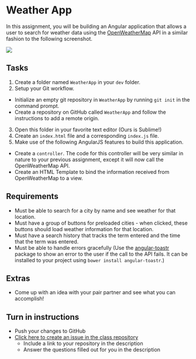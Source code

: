 # Weather App

In this assignment, you will be building an Angular application that allows a user to search for weather data using the [OpenWeatherMap](http://openweathermap.org/) API in a similar fashion to the following screenshot.

<img src="http://i.imgur.com/vLI7hzb.png" />

## Tasks
1. Create a folder named `WeatherApp` in your `dev` folder.
2. Setup your Git workflow.
  - Initialize an empty git repository in `WeatherApp` by running `git init` in the command prompt.
  - Create a repository on GitHub called `WeatherApp` and follow the instructions to add a remote origin.
3. Open this folder in your favorite text editor (Ours is Sublime!)
4. Create an `index.html` file and a corresponding `index.js` file.
5. Make use of the following AngularJS features to build this application.
  - Create a `controller`. The code for this controller will be very similar in nature to your previous assignment, except it will now call the OpenWeatherMap API.
  - Create an HTML Template to bind the information received from OpenWeatherMap to a view.

## Requirements
- Must be able to search for a city by name and see weather for that location.
- Must have a group of buttons for preloaded cities - when clicked, these buttons should load weather information for that location.
- Must have a search history that tracks the term entered and the time that the term was entered.
- Must be able to handle errors gracefully (Use the [angular-toastr](https://github.com/Foxandxss/angular-toastr) package to show an error to the user if the call to the API fails. It can be installed to your project using `bower install angular-toastr`.)

## Extras
- Come up with an idea with your pair partner and see what you can accomplish!

## Turn in instructions
* Push your changes to GitHub
* [Click here to create an issue in the class repository](https://www.github.com/OriginCodeAcademy/Cohort10/issues/new?title=09-WeatherApp&body=1.%20Where%20can%20I%20find%20your%20repository%3F%20(Paste%20the%20url%20of%20your%20repository%20below)%0A%0A2.%20What%20does%20it%20mean%20when%20an%20action%20is%20idempotent%3F%0A%0A3.%20Were%20the%20actions%20you%20performed%20against%20the%20Weather%20API%20idempotent%3F%0A%0A4.%20Curveball!%20Explain%20the%20difference%20between%20implicit%20and%20explicit%20coercion.)
  * Include a link to your repository in the description
  * Answer the questions filled out for you in the description
